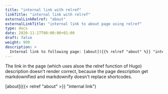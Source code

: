 ```yaml
---
title: "internal link with relref"
linkTitle: "internal link with relref"
externalLinkRelref: "about"
externalLinkTitle: "internal link to about page using relref"
type: docs
date: 2020-11-27T00:00:00+01:00
draft: false
weight: 999
description: >
  Internal link to following page: [about]({{% relref "about" %}} "internal link")
---
```


The link in the page (which uses alsoe the relref function of Hugo) description doesn't render correct, because the page description get markdownified and markdownify doesn't replace shortcodes.

[about]({{< relref "about" >}} "internal link")
